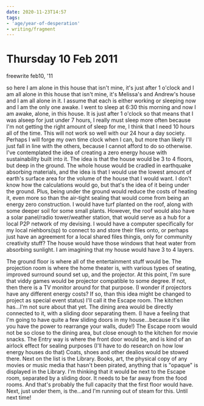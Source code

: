 ```yaml
---
date: 2020-11-23T14:57
tags:
- 'age/year-of-desperation'
- writing/fragment
---
```


# Thursday 10 Feb 2011

freewrite feb10, '11

so here I am alone in this house that isn't mine, it's just after 1 o'clock and
I am all alone in this house that isn't mine, it's Melissa's and Andrew's house
and I am all alone in it. I assume that each is either working or sleeping now
and I am the only one awake. I went to sleep at 6:30 this morning and now I am
awake, alone, in this house. It is just after 1 o'clock so that means that I
was alseep for just under 7 hours, I really must sleep more often because I'm
not getting the right amount of sleep for me, I think that I need 10 hours all
of the time. This will not work so well with our 24 hour a day society. Perhaps
I will forge my own time clock when I can, but more than likely I'll just fall
in line with the others, because I cannot afford to do so otherwise. I've
contemplated the idea of creating a zero energy house with sustainability built
into it. The idea is that the house would be 3 to 4 floors, but deep in the
ground. The whole house would be cradled in earthquake absorbing materials, and
the idea is that I would use the lowest amount of earth's surface area for the
volume of the house that I would want. I don't know how the calculations would
go, but that's the idea of it being under the ground. Plus, being under the
ground would reduce the costs of heating it, even more so than the air-tight
sealing that would come from being an energy zero construction. I would have
turf planted on the roof, along with some deeper soil for some small plants.
However, the roof would also have a solar panel/radio tower/weather station,
that would serve as a hub for a local P2P network of my devising. I would have
a computer specifically for my local niehbors(sp) to connect to and store their
files onto, or perhaps just have an agreement for a local shared files thingis,
only for community creativity stuff? The house would have those windows that
heat water from absorbing sunlight. I am imagining that my house would have 3
to 4 layers. 

The ground floor is where all of the entertainment stuff would be. The
projection room is where the home theater is, with various types of seating,
improved surround sound set up, and the projector. At this point, I'm sure that
viddy games would be projector compatible to some degree. If not, then there is
a TV monitor around for that purpose. (I wonder if projectors have any
different energy costs? If so, than this idea might be changed to project as
special event status) I'll call it the Escape room. The kitchen has...I'm not
sure about that yet. The dining area would be directly connected to it, with a
sliding door separating them. (I have a feeling that I'm going to have quite a
few sliding doors in my house...because it's like you have the power to
rearrange your walls, dude!) The Escape room would not be so close to the
dining area, but close enough to the kitchen for movie snacks. The Entry way is
where the front door would be, and is kind of an airlock effect for sealing
purposes (I'll have to do research on how low energy houses do that) Coats,
shoes and other dealios would be stowed there. Next on the list is the Library.
Books, art, the physical copy of any movies or music media that hasn't been
pirated, anything that is "opaque" is displayed in the Library. I'm thinking
that it would be next to the Escape room, separated by a sliding door. It needs
to be far away from the food rooms. And that's probably the full capacity that
the first floor would have. Next, just under them, is the...and I'm running out
of steam for this. Until next time!

